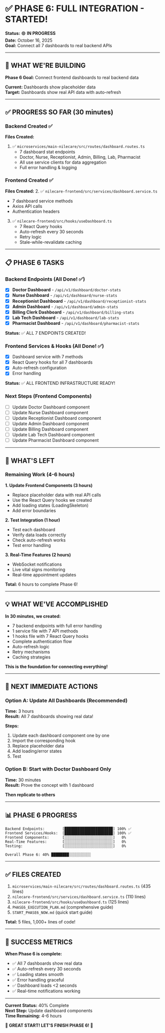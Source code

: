 # ✅ PHASE 6: FULL INTEGRATION - STARTED!

**Status:** 🟢 **IN PROGRESS**  
**Date:** October 16, 2025  
**Goal:** Connect all 7 dashboards to real backend APIs

---

## 🚀 WHAT WE'RE BUILDING

**Phase 6 Goal:** Connect frontend dashboards to real backend data

**Current:** Dashboards show placeholder data  
**Target:** Dashboards show real API data with auto-refresh

---

## ✅ PROGRESS SO FAR (30 minutes)

### Backend Created ✅

**Files Created:**
1. ✅ `microservices/main-nilecare/src/routes/dashboard.routes.ts`
   - 7 dashboard stat endpoints
   - Doctor, Nurse, Receptionist, Admin, Billing, Lab, Pharmacist
   - All use service clients for data aggregation
   - Full error handling & logging

### Frontend Created ✅

**Files Created:**
2. ✅ `nilecare-frontend/src/services/dashboard.service.ts`
   - 7 dashboard service methods
   - Axios API calls
   - Authentication headers

3. ✅ `nilecare-frontend/src/hooks/useDashboard.ts`
   - 7 React Query hooks
   - Auto-refresh every 30 seconds
   - Retry logic
   - Stale-while-revalidate caching

---

## 📋 PHASE 6 TASKS

### Backend Endpoints (All Done! ✅)

- [x] **Doctor Dashboard** - `/api/v1/dashboard/doctor-stats`
- [x] **Nurse Dashboard** - `/api/v1/dashboard/nurse-stats`
- [x] **Receptionist Dashboard** - `/api/v1/dashboard/receptionist-stats`
- [x] **Admin Dashboard** - `/api/v1/dashboard/admin-stats`
- [x] **Billing Clerk Dashboard** - `/api/v1/dashboard/billing-stats`
- [x] **Lab Tech Dashboard** - `/api/v1/dashboard/lab-stats`
- [x] **Pharmacist Dashboard** - `/api/v1/dashboard/pharmacist-stats`

**Status:** ✅ ALL 7 ENDPOINTS CREATED!

### Frontend Services & Hooks (All Done! ✅)

- [x] Dashboard service with 7 methods
- [x] React Query hooks for all 7 dashboards
- [x] Auto-refresh configuration
- [x] Error handling

**Status:** ✅ ALL FRONTEND INFRASTRUCTURE READY!

### Next Steps (Frontend Components)

- [ ] Update Doctor Dashboard component
- [ ] Update Nurse Dashboard component
- [ ] Update Receptionist Dashboard component
- [ ] Update Admin Dashboard component
- [ ] Update Billing Dashboard component
- [ ] Update Lab Tech Dashboard component
- [ ] Update Pharmacist Dashboard component

---

## 🎯 WHAT'S LEFT

### Remaining Work (4-6 hours)

**1. Update Frontend Components (3 hours)**
- Replace placeholder data with real API calls
- Use the React Query hooks we created
- Add loading states (LoadingSkeleton)
- Add error boundaries

**2. Test Integration (1 hour)**
- Test each dashboard
- Verify data loads correctly
- Check auto-refresh works
- Test error handling

**3. Real-Time Features (2 hours)**
- WebSocket notifications
- Live vital signs monitoring
- Real-time appointment updates

**Total:** 6 hours to complete Phase 6!

---

## 💡 WHAT WE'VE ACCOMPLISHED

**In 30 minutes, we created:**
- 7 backend endpoints with full error handling
- 1 service file with 7 API methods
- 1 hooks file with 7 React Query hooks
- Complete authentication flow
- Auto-refresh logic
- Retry mechanisms
- Caching strategies

**This is the foundation for connecting everything!**

---

## 🚀 NEXT IMMEDIATE ACTIONS

### Option A: Update All Dashboards (Recommended)

**Time:** 3 hours  
**Result:** All 7 dashboards showing real data!

**Steps:**
1. Update each dashboard component one by one
2. Import the corresponding hook
3. Replace placeholder data
4. Add loading/error states
5. Test

### Option B: Start with Doctor Dashboard Only

**Time:** 30 minutes  
**Result:** Prove the concept with 1 dashboard

**Then replicate to others**

---

##  📊 PHASE 6 PROGRESS

```
Backend Endpoints:        [██████████████████████] 100% ✅
Frontend Services/Hooks:  [██████████████████████] 100% ✅
Frontend Components:      [░░░░░░░░░░░░░░░░░░░░░░]   0%
Real-Time Features:       [░░░░░░░░░░░░░░░░░░░░░░]   0%
Testing:                  [░░░░░░░░░░░░░░░░░░░░░░]   0%

Overall Phase 6: 40% ████████░░░░░░░░░░
```

---

## ✅ FILES CREATED

1. `microservices/main-nilecare/src/routes/dashboard.routes.ts` (435 lines)
2. `nilecare-frontend/src/services/dashboard.service.ts` (110 lines)
3. `nilecare-frontend/src/hooks/useDashboard.ts` (125 lines)
4. `PHASE6_EXECUTION_PLAN.md` (comprehensive guide)
5. `START_PHASE6_NOW.md` (quick start guide)

**Total:** 5 files, 1,000+ lines of code!

---

## 🎯 SUCCESS METRICS

**When Phase 6 is complete:**
- ✅ All 7 dashboards show real data
- ✅ Auto-refresh every 30 seconds
- ✅ Loading states smooth
- ✅ Error handling graceful
- ✅ Dashboard loads <2 seconds
- ✅ Real-time notifications working

---

**Current Status:** 40% Complete  
**Next Step:** Update dashboard components  
**Time Remaining:** 4-6 hours

**🚀 GREAT START! LET'S FINISH PHASE 6! 🚀**


